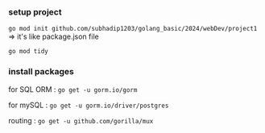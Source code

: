 ### setup project

`go mod init github.com/subhadip1203/golang_basic/2024/webDev/project1`  => it's like package.json file

`go mod tidy`

### install packages

for SQL ORM : `go get -u gorm.io/gorm`

for mySQL : `go get -u gorm.io/driver/postgres`

routing : `go get -u github.com/gorilla/mux`